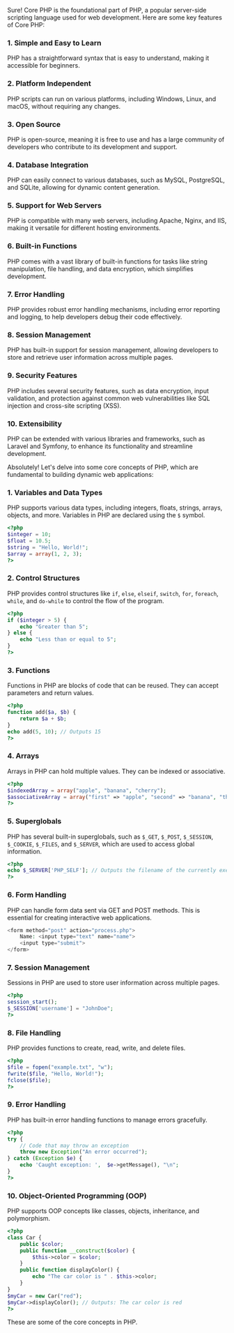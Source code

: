 Sure! Core PHP is the foundational part of PHP, a popular server-side scripting language used for web development. Here are some key features of Core PHP:

### 1. **Simple and Easy to Learn**

PHP has a straightforward syntax that is easy to understand, making it accessible for beginners.

### 2. **Platform Independent**

PHP scripts can run on various platforms, including Windows, Linux, and macOS, without requiring any changes.

### 3. **Open Source**

PHP is open-source, meaning it is free to use and has a large community of developers who contribute to its development and support.

### 4. **Database Integration**

PHP can easily connect to various databases, such as MySQL, PostgreSQL, and SQLite, allowing for dynamic content generation.

### 5. **Support for Web Servers**

PHP is compatible with many web servers, including Apache, Nginx, and IIS, making it versatile for different hosting environments.

### 6. **Built-in Functions**

PHP comes with a vast library of built-in functions for tasks like string manipulation, file handling, and data encryption, which simplifies development.

### 7. **Error Handling**

PHP provides robust error handling mechanisms, including error reporting and logging, to help developers debug their code effectively.

### 8. **Session Management**

PHP has built-in support for session management, allowing developers to store and retrieve user information across multiple pages.

### 9. **Security Features**

PHP includes several security features, such as data encryption, input validation, and protection against common web vulnerabilities like SQL injection and cross-site scripting (XSS).

### 10. **Extensibility**

PHP can be extended with various libraries and frameworks, such as Laravel and Symfony, to enhance its functionality and streamline development.

Absolutely! Let's delve into some core concepts of PHP, which are fundamental to building dynamic web applications:

### 1. **Variables and Data Types**

PHP supports various data types, including integers, floats, strings, arrays, objects, and more. Variables in PHP are declared using the `$` symbol.

```php
<?php
$integer = 10;
$float = 10.5;
$string = "Hello, World!";
$array = array(1, 2, 3);
?>
```

### 2. **Control Structures**

PHP provides control structures like `if`, `else`, `elseif`, `switch`, `for`, `foreach`, `while`, and `do-while` to control the flow of the program.

```php
<?php
if ($integer > 5) {
    echo "Greater than 5";
} else {
    echo "Less than or equal to 5";
}
?>
```

### 3. **Functions**

Functions in PHP are blocks of code that can be reused. They can accept parameters and return values.

```php
<?php
function add($a, $b) {
    return $a + $b;
}
echo add(5, 10); // Outputs 15
?>
```

### 4. **Arrays**

Arrays in PHP can hold multiple values. They can be indexed or associative.

```php
<?php
$indexedArray = array("apple", "banana", "cherry");
$associativeArray = array("first" => "apple", "second" => "banana", "third" => "cherry");
?>
```

### 5. **Superglobals**

PHP has several built-in superglobals, such as `$_GET`, `$_POST`, `$_SESSION`, `$_COOKIE`, `$_FILES`, and `$_SERVER`, which are used to access global information.

```php
<?php
echo $_SERVER['PHP_SELF']; // Outputs the filename of the currently executing script
?>
```

### 6. **Form Handling**

PHP can handle form data sent via GET and POST methods. This is essential for creating interactive web applications.

```php
<form method="post" action="process.php">
    Name: <input type="text" name="name">
    <input type="submit">
</form>
```

### 7. **Session Management**

Sessions in PHP are used to store user information across multiple pages.

```php
<?php
session_start();
$_SESSION['username'] = "JohnDoe";
?>
```

### 8. **File Handling**

PHP provides functions to create, read, write, and delete files.

```php
<?php
$file = fopen("example.txt", "w");
fwrite($file, "Hello, World!");
fclose($file);
?>
```

### 9. **Error Handling**

PHP has built-in error handling functions to manage errors gracefully.

```php
<?php
try {
    // Code that may throw an exception
    throw new Exception("An error occurred");
} catch (Exception $e) {
    echo 'Caught exception: ',  $e->getMessage(), "\n";
}
?>
```

### 10. **Object-Oriented Programming (OOP)**

PHP supports OOP concepts like classes, objects, inheritance, and polymorphism.

```php
<?php
class Car {
    public $color;
    public function __construct($color) {
        $this->color = $color;
    }
    public function displayColor() {
        echo "The car color is " . $this->color;
    }
}
$myCar = new Car("red");
$myCar->displayColor(); // Outputs: The car color is red
?>
```

These are some of the core concepts in PHP.
